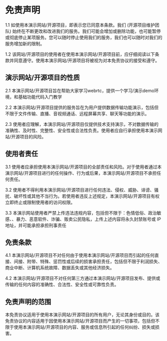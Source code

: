 
# 免责声明
1.1 如使用本演示网站/开源项目，即表示您已同意本条款。我们 (开源项目维护团队) 始终在不断更改和改进我们的服务。我们可能会增加或删除功能，也可能暂停或彻底停止某项服务。您可以随时停止使用我们的服务，我们也可以随时对我们的服务增加新的限制。

1.2 该网站/开源项目的使用者在使用本演示网站/开源项目前，应仔细阅读以下条款并同意遵守。使用本演示网站/开源项目将被视为对本免责协议的接受和遵守。

## 演示网站/开源项目的性质
2.1 本演示网站/开源项目旨在帮助大家学习webrtc，提供一个学习/演示demo环境，和基础功能代码入门教学

2.2 本演示网站/开源项目提供的服务旨在为用户提供数据传输功能演示，包括但不限于文件传输、直播、音视频通话、远程屏幕共享、聊天等功能的演示。

2.3 使用者应理解，本演示网站/开源项目仅提供技术支持演示，不对数据传输的准确性、及时性、完整性、安全性或合法性负责。使用者应自行承担使用本演示网站/开源项目的风险。

## 使用者责任
3.1 使用者应承担使用本演示网站/开源项目的全部责任和风险。对于使用者通过本演示网站/开源项目进行的任何操作、行为或后果，本演示网站/开源项目不承担任何责任。

3.2 使用者不得利用本演示网站/开源项目进行任何违法、侵权、威胁、诽谤、骚扰、破坏性或其他不当行为。若使用者违反上述规定，本演示网站/开源项目有权立即终止或限制使用者的访问权限。

3.3 本演示网站使用者严禁上传违法违规内容，包括但不限于：色情低俗、政治敏感、、暴力、恶意软件、诈骗、贩卖公民隐私，上传上述内容将永久封禁账号或 IP 地址，并可能承担承担刑事责任

## 免责条款
4.1 本演示网站/开源项目不对任何由于使用本演示网站/开源项目而引起的任何直接、间接、附带、特殊、惩罚性或后续的损害承担责任，包括但不限于利润损失、商业中断、计算机系统故障、数据丢失或其他经济损失。

4.2 本演示网站/开源项目不对任何第三方通过本演示网站/开源项目发布、提供或传输的任何内容的准确性、合法性、安全性或可靠性负责。

## 免责声明的范围
本免责协议适用于使用本演示网站/开源项目的所有用户，无论其身份或目的。该免责协议的内容适用于因使用本演示网站/开源项目而产生的一切事项，包括但不限于使用本演示网站/开源项目的内容、服务或信息所引起的任何纠纷、损失或损害。
